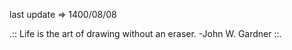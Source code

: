 last update&nbsp;=>&nbsp;1400/08/08


.:: Life is the art of drawing without an eraser. -John W. Gardner  ::.
